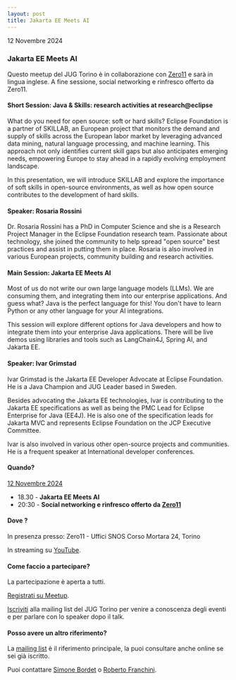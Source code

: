 ```yaml
---
layout: post
title: Jakarta EE Meets AI
---
```


12 Novembre 2024

### Jakarta EE Meets AI

Questo meetup del JUG Torino è in collaborazione con [Zero11](https://www.zero11.it/) e sarà in lingua inglese.
A fine sessione, social networking e rinfresco offerto da Zero11.

#### Short Session: Java & Skills: research activities at research@eclipse

What do you need for open source: soft or hard skills?
Eclipse Foundation is a partner of SKILLAB, an European project that monitors the demand and supply of skills across the European labor market by leveraging advanced data mining, natural language processing, and machine learning. This approach not only identifies current skill gaps but also anticipates emerging needs, empowering Europe to stay ahead in a rapidly evolving employment landscape.

In this presentation, we will introduce SKILLAB and explore the importance of soft skills in open-source environments, as well as how open source contributes to the development of hard skills.

#### Speaker: Rosaria Rossini

Dr. Rosaria Rossini has a PhD in Computer Science and she is a Research Project Manager in the Eclipse Foundation research team.
Passionate about technology, she joined the community to help spread "open source" best practices and assist in putting them in place.
Rosaria is also involved in various European projects, community building and research activities.

#### Main Session: Jakarta EE Meets AI

Most of us do not write our own large language models (LLMs). We are consuming them, and integrating them into our enterprise applications. And guess what? Java is the perfect language for this! You don't have to learn Python or any other language for your AI integrations.

This session will explore different options for Java developers and how to integrate them into your enterprise Java applications. There will be live demos using libraries and tools such as LangChain4J, Spring AI, and Jakarta EE.

#### Speaker: Ivar Grimstad

Ivar Grimstad is the Jakarta EE Developer Advocate at Eclipse Foundation. He is a Java Champion and JUG Leader based in Sweden.

Besides advocating the Jakarta EE technologies, Ivar is contributing to the Jakarta EE specifications as well as being the PMC Lead for Eclipse Enterprise for Java (EE4J). He is also one of the specification leads for Jakarta MVC and represents Eclipse Foundation on the JCP Executive Committee.

Ivar is also involved in various other open-source projects and communities. He is a frequent speaker at International developer conferences.

#### Quando?

<u>12 Novembre 2024</u>

* 18.30 - **Jakarta EE Meets AI**
* 20:30 - **Social networking e rinfresco offerto da [Zero11](https://www.zero11.it/)**

#### Dove ?

In presenza presso:
Zero11 - Uffici SNOS
Corso Mortara 24, Torino

In streaming su [YouTube](https://www.youtube.com/watch?v=i4JMLr0MW_8).

#### Come faccio a partecipare?

La partecipazione è aperta a tutti.

[Registrati su Meetup](https://www.meetup.com/jugtorino/events/303527129/).

[Iscriviti](/subscribe/) alla mailing list del JUG Torino per venire a conoscenza degli eventi e per parlare con lo speaker dopo il talk.

#### Posso avere un altro riferimento?

La [mailing list](https://groups.yahoo.com/groups/it-torino-java-jug) è il riferimento principale, la puoi consultare anche online se sei già iscritto.

Puoi contattare [Simone Bordet](/people/simonebordet/) o [Roberto Franchini](/people/robertofranchini/).
